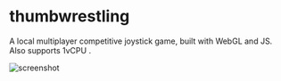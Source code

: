 # thumbwrestling

A local multiplayer competitive joystick game, built with WebGL and JS.
Also supports 1vCPU .

![screenshot](https://i.imgur.com/kwfkguF.png)
